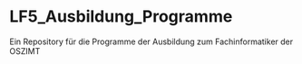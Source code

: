 # LF5_Ausbildung_Programme

Ein Repository für die Programme der Ausbildung zum Fachinformatiker der OSZIMT


